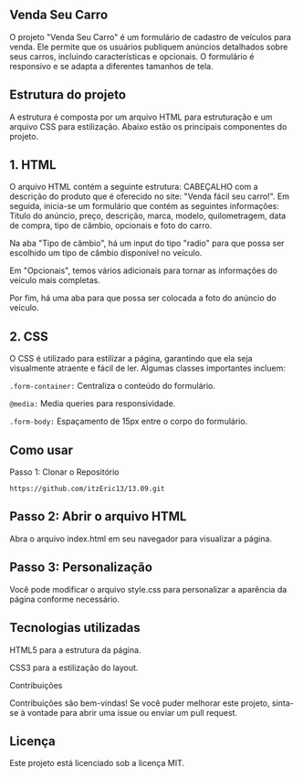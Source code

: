 ## Venda Seu Carro

O projeto "Venda Seu Carro" é um formulário de cadastro de veículos para venda. Ele permite que os usuários publiquem anúncios detalhados sobre seus carros, incluindo características e opcionais. O formulário é responsivo e se adapta a diferentes tamanhos de tela.

 

## Estrutura do projeto

A estrutura é composta por um arquivo HTML para estruturação e um arquivo CSS para estilização. Abaixo estão os principais componentes do projeto.

 

## 1. HTML

O arquivo HTML contém a seguinte estrutura: CABEÇALHO com a descrição do produto que é oferecido no site: "Venda fácil seu carro!". Em seguida, inicia-se um formulário que contém as seguintes informações: Título do anúncio, preço, descrição, marca, modelo, quilometragem, data de compra, tipo de câmbio, opcionais e foto do carro.

 

Na aba "Tipo de câmbio", há um input do tipo "radio" para que possa ser escolhido um tipo de câmbio disponível no veículo.

 

Em "Opcionais", temos vários adicionais para tornar as informações do veículo mais completas.

 

Por fim, há uma aba para que possa ser colocada a foto do anúncio do veículo.

 

## 2. CSS

O CSS é utilizado para estilizar a página, garantindo que ela seja visualmente atraente e fácil de ler. Algumas classes importantes incluem:

 

`.form-container:` Centraliza o conteúdo do formulário.

`@media:` Media queries para responsividade.

`.form-body:` Espaçamento de 15px entre o corpo do formulário.

 

## Como usar

Passo 1: Clonar o Repositório

`https://github.com/itzEric13/13.09.git`

 

## Passo 2: Abrir o arquivo HTML

Abra o arquivo index.html em seu navegador para visualizar a página.

 

## Passo 3: Personalização

Você pode modificar o arquivo style.css para personalizar a aparência da página conforme necessário.

 

## Tecnologias utilizadas

HTML5 para a estrutura da página.

CSS3 para a estilização do layout.

Contribuições

Contribuições são bem-vindas! Se você puder melhorar este projeto, sinta-se à vontade para abrir uma issue ou enviar um pull request.

 

## Licença

Este projeto está licenciado sob a licença MIT.